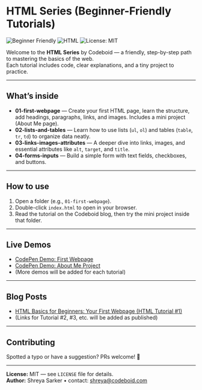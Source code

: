 # HTML Series (Beginner-Friendly Tutorials)

![Beginner Friendly](https://img.shields.io/badge/Beginner-Friendly-brightgreen)
![HTML](https://img.shields.io/badge/HTML-5-orange)
![License: MIT](https://img.shields.io/badge/License-MIT-informational)

Welcome to the **HTML Series** by Codeboid — a friendly, step-by-step path to mastering the basics of the web.  
Each tutorial includes code, clear explanations, and a tiny project to practice.

---

## What’s inside
- **01-first-webpage** — Create your first HTML page, learn the structure, add headings, paragraphs, links, and images. Includes a mini project (About Me page).
- **02-lists-and-tables** — Learn how to use lists (`ul`, `ol`) and tables (`table`, `tr`, `td`) to organize data neatly.
- **03-links-images-attributes** — A deeper dive into links, images, and essential attributes like `alt`, `target`, and `title`.
- **04-forms-inputs** — Build a simple form with text fields, checkboxes, and buttons.

---

## How to use
1. Open a folder (e.g., `01-first-webpage`).
2. Double-click `index.html` to open in your browser.
3. Read the tutorial on the Codeboid blog, then try the mini project inside that folder.

---

## Live Demos
- [CodePen Demo: First Webpage](https://codepen.io/Codeboid/pen/LEpKZqL)
- [CodePen Demo: About Me Project](https://codepen.io/Codeboid/pen/qEOzNgm)
- (More demos will be added for each tutorial)

---

## Blog Posts
- [HTML Basics for Beginners: Your First Webpage (HTML Tutorial #1)](https://codeboid.com/html-basics-for-beginners-your-first-webpage)
- (Links for Tutorial #2, #3, etc. will be added as published)

---

## Contributing
Spotted a typo or have a suggestion? PRs welcome! 🙌

---

**License:** MIT — see `LICENSE` file for details.  
**Author:** Shreya Sarker • contact: shreya@codeboid.com
